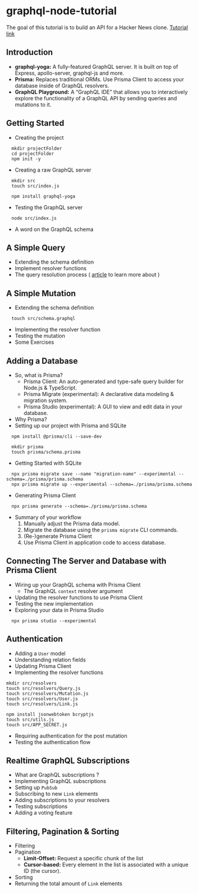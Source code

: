# graphql-node-tutorial
The goal of this tutorial is to build an API for a Hacker News clone. [Tutorial link](https://www.howtographql.com/graphql-js/0-introduction/)

## Introduction

- **graphql-yoga:** A fully-featured GraphQL server. It is built on top of Express, apollo-server, graphql-js and more.
- **Prisma:** Replaces traditional ORMs. Use Prisma Client to access your database inside of GraphQL resolvers.
- **GraphQL Playground:** A “GraphQL IDE” that allows you to interactively explore the functionality of a GraphQL API by sending queries and mutations to it.

## Getting Started

- Creating the project
```shell script
  mkdir projectFolder
  cd projectFolder
  npm init -y
```

- Creating a raw GraphQL server
```shell script
  mkdir src
  touch src/index.js
```
```shell script
  npm install graphql-yoga
```
- Testing the GraphQL server
```shell script
  node src/index.js
```
- A word on the GraphQL schema

## A Simple Query

- Extending the schema definition
- Implement resolver functions
- The query resolution process ( [article](https://www.prisma.io/blog/graphql-server-basics-the-schema-ac5e2950214e#9d03) to learn more about )

## A Simple Mutation

- Extending the schema definition
```shell script
  touch src/schema.graphql
```
- Implementing the resolver function
- Testing the mutation
- Some Exercises

## Adding a Database

- So, what is Prisma?
    - Prisma Client: An auto-generated and type-safe query builder for Node.js & TypeScript.
    - Prisma Migrate (experimental): A declarative data modeling & migration system.
    - Prisma Studio (experimental): A GUI to view and edit data in your database.
- Why Prisma?
- Setting up our project with Prisma and SQLite
```shell script
  npm install @prisma/cli --save-dev
```
```shell script
  mkdir prisma
  touch prisma/schema.prisma
```
- Getting Started with SQLite
```shell script
  npx prisma migrate save --name "migration-name" --experimental --schema=./prisma/prisma.schema
  npx prisma migrate up --experimental --schema=./prisma/prisma.schema
```
- Generating Prisma Client
```shell script
  npx prisma generate --schema=./prisma/prisma.schema
```
* Summary of your workflow
  1. Manually adjust the Prisma data model.
  2. Migrate the database using the `prisma migrate` CLI commands.
  3. (Re-)generate Prisma Client
  4. Use Prisma Client in application code to access database.
  
## Connecting The Server and Database with Prisma Client

- Wiring up your GraphQL schema with Prisma Client
  - The GraphQL `context` resolver argument
- Updating the resolver functions to use Prisma Client
- Testing the new implementation
- Exploring your data in Prisma Studio
```shell script
  npx prisma studio --experimental
```

## Authentication

- Adding a `User` model
- Understanding relation fields
- Updating Prisma Client
- Implementing the resolver functions
```shell script
mkdir src/resolvers
touch src/resolvers/Query.js
touch src/resolvers/Mutation.js
touch src/resolvers/User.js
touch src/resolvers/Link.js
```
```shell script
npm install jsonwebtoken bcryptjs
touch src/utils.js
touch src/APP_SECRET.js
```
- Requiring authentication for the post mutation
- Testing the authentication flow

## Realtime GraphQL Subscriptions

- What are GraphQL subscriptions ?
- Implementing GraphQL subscriptions
- Setting up `PubSub`
- Subscribing to new `Link` elements
- Adding subscriptions to your resolvers
- Testing subscriptions
- Adding a voting feature

## Filtering, Pagination & Sorting

- Filtering
- Pagination
  - **Limit-Offset:** Request a specific chunk of the list
  - **Cursor-based:** Every element in the list is associated with a unique ID (the cursor).
- Sorting
- Returning the total amount of `Link` elements